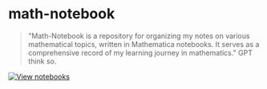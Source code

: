 # math-notebook

> "Math-Notebook is a repository for organizing my notes on various mathematical topics, written in Mathematica notebooks. It serves as a comprehensive record of my learning journey in mathematics." GPT think so.

[![View notebooks](https://wolfr.am/HAAhzkRq)](https://wolfr.am/1rg38eFfy)
